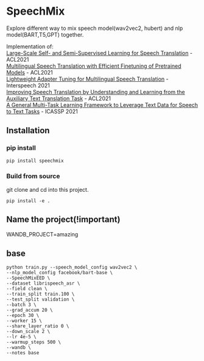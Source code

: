 # SpeechMix

Explore different way to mix speech model(wav2vec2, hubert) and nlp model(BART,T5,GPT) together.   

Implementation of:   
[Large-Scale Self- and Semi-Supervised Learning for Speech Translation](https://arxiv.org/abs/2104.06678) - ACL2021   
[Multilingual Speech Translation with Efficient Finetuning of Pretrained Models](https://arxiv.org/abs/2010.12829) - ACL2021   
[Lightweight Adapter Tuning for Multilingual Speech Translation](https://arxiv.org/abs/2106.01463) - Interspeech 2021   
[Improving Speech Translation by Understanding and Learning from the Auxiliary Text Translation Task](https://arxiv.org/abs/2107.05782) - ACL2021   
[A General Multi-Task Learning Framework to Leverage Text Data for Speech to Text Tasks](https://arxiv.org/abs/2010.11338) - ICASSP 2021   

## Installation

### pip install

```bash
pip install speechmix
```

### Build from source

git clone and cd into this project.

```shell
pip install -e .
```

## Name the project(!important)
WANDB_PROJECT=amazing

## base
```shell
python train.py --speech_model_config wav2vec2 \
--nlp_model_config facebook/bart-base \
--SpeechMixEED \
--dataset librispeech_asr \
--field clean \
--train_split train.100 \
--test_split validation \
--batch 3 \
--grad_accum 20 \
--epoch 30 \
--worker 15 \
--share_layer_ratio 0 \
--down_scale 2 \
--lr 4e-5 \
--warmup_steps 500 \
--wandb \
--notes base
```


